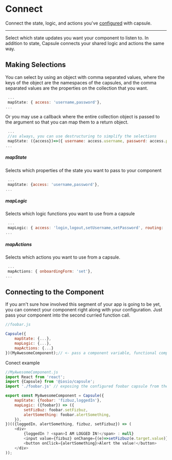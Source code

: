 
# Connect
Connect the state, logic, and actions you've [configured](https://github.com/iosio/capsule/blob/master/docs/basics/configure.md) with capsule.

---
Select which state updates you want your component to listen to. In addition to state, Capsule connects your shared logic and actions the same way.

## Making Selections
You can select by using an object with comma separated values, where the keys of the object are the namespaces of the capsules, and the comma separated values are the properties on the collection that you want.
```js
 ...
 mapState: { access: 'username,password'},
...
```
Or you may use a callback where the entire collection object is passed to the argument so that you can map them to a return object. 
```js
 ...
 //as always, you can use destructuring to simplify the selections
 mapState: ({access})=>({ username: access.username, password: access.password }),
...
```
##### mapState
Selects which properties of the state you want to pass to your component
```js
 ...
 mapState: {access: 'username,password'},
...
```
##### mapLogic
Selects which logic functions you want to use from a capsule 
```js
 ...
 mapLogic: { access: 'login,logout,setUsername,setPassword', routing: 'route'},
...
```
##### mapActions
Selects which actions you want to use from a capsule. 
```js
 ...
 mapActions: { onboardingForm: 'set'},
...
```
## Connecting to the Component
If you arn't sure how involved this segment of your app is going to be yet, you can connect your component right along with your configuration. Just pass your component into the second curried function call.
```js
//foobar.js

Capsule({
    mapState: {...},
    mapLogic: {...},
    mapActions: {...}
})(MyAwesomeComponent);// <- pass a component variable, functional component or even a React class

```

Conect example

```js
//MyAwesomeComponent.js
import React from 'react';
import {Capsule} from '@iosio/capsule';
import './foobar.js' // exposing the configured foobar capsule from the example in configure.md

export const MyAwesomeComponent = Capsule({
    mapState: {foobar: 'fizbuz,loggedIn'},
    mapLogic: ({foobar}) => ({
        setFizBuz: foobar.setFizbuz,
        alertSomething: foobar.alertSomething,
    }),
})(({loggedIn, alertSomething, fizbuz, setFizbuz}) => (
    <div>
        {loggedIn ? <span>I AM LOGGED IN!</span> : null}
        <input value={fizbuz} onChange={(e)=>setFizbuz(e.target.value)}/>
        <button onClick={alertSomething}>Alert the value!</button>
    </div>
));
```
